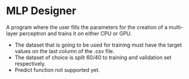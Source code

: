 # MLP Designer

A program where the user fills the parameters for the creation of a multi-layer perceptron and trains it on either CPU or GPU.

- The dataset that is going to be used for training must have the target values on the last column of the .csv file.
- The dataset of choice is split 60/40 to training and validation set respectively.
- Predict function not supported yet.